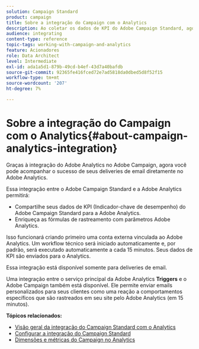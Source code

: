```yaml
---
solution: Campaign Standard
product: campaign
title: Sobre a integração do Campaign com o Analytics
description: Ao coletar os dados de KPI do Adobe Campaign Standard, agora é possível compartilhar dados de campanha com o Adobe Analytics para medir métricas de marketing por email do Adobe Campaign.
audience: integrating
content-type: reference
topic-tags: working-with-campaign-and-analytics
feature: Acionadores
role: Data Architect
level: Intermediate
exl-id: ada1a5d1-879b-49cd-b4ef-43d7a40bafdb
source-git-commit: 92365fe416fced72e7ad5818da0dbed5d8f52f15
workflow-type: tm+mt
source-wordcount: '207'
ht-degree: 7%

---
```


# Sobre a integração do Campaign com o Analytics{#about-campaign-analytics-integration}

Graças à integração do Adobe Analytics no Adobe Campaign, agora você pode acompanhar o sucesso de seus deliveries de email diretamente no Adobe Analytics.

Essa integração entre o Adobe Campaign Standard e a Adobe Analytics permitirá:

* Compartilhe seus dados de KPI (Indicador-chave de desempenho) do Adobe Campaign Standard para a Adobe Analytics.
* Enriqueça as fórmulas de rastreamento com parâmetros Adobe Analytics.

Isso funcionará criando primeiro uma conta externa vinculada ao Adobe Analytics. Um workflow técnico será iniciado automaticamente e, por padrão, será executado automaticamente a cada 15 minutos. Seus dados de KPI são enviados para o Analytics.

Essa integração está disponível somente para deliveries de email.

Uma integração entre o serviço principal da Adobe Analytics **Triggers** e o Adobe Campaign também está disponível. Ele permite enviar emails personalizados para seus clientes como uma reação a comportamentos específicos que são rastreados em seu site pelo Adobe Analytics (em 15 minutos).

**Tópicos relacionados:**

* [Visão geral da integração do Campaign Standard com o Analytics](https://experienceleague.adobe.com/docs/analytics/integration/adobe-campaign.html)
* [Configurar a integração do Campaign Standard](https://experienceleague.adobe.com/docs/campaign-standard/using/integrating-with-adobe-cloud/working-with-campaign-and-analytics/configure-campaign-analytics-integration.html)
* [Dimensões e métricas do Campaign no Analytics](../../integrating/using/campaign-dimensions-and-metrics-in-analytics.md)
